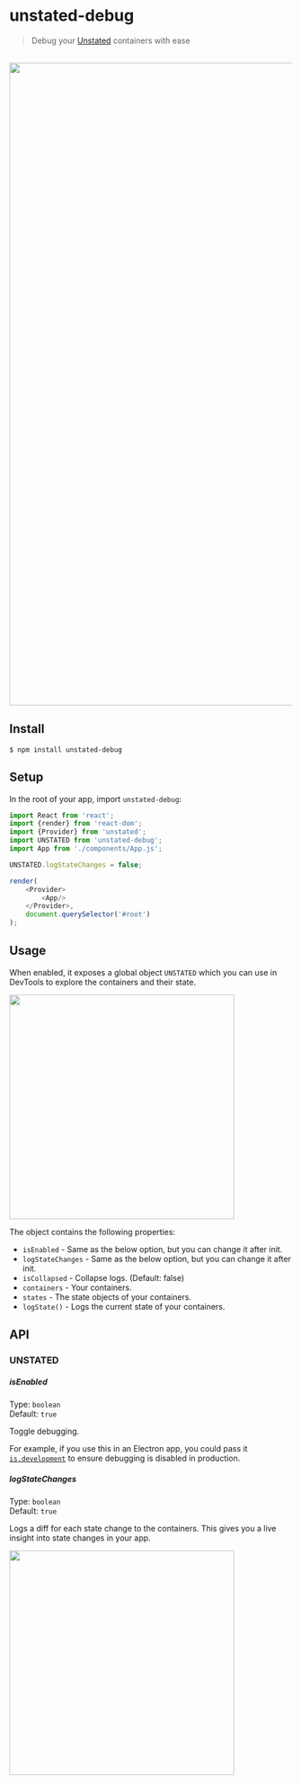 # unstated-debug

> Debug your [Unstated](https://github.com/jamiebuilds/unstated) containers with ease

<br>
<img src="screenshot.png" width="1145">

## Install

```
$ npm install unstated-debug
```

## Setup

In the root of your app, import `unstated-debug`:

```js
import React from 'react';
import {render} from 'react-dom';
import {Provider} from 'unstated';
import UNSTATED from 'unstated-debug';
import App from './components/App.js';

UNSTATED.logStateChanges = false;

render(
	<Provider>
		<App/>
	</Provider>,
	document.querySelector('#root')
);
```

## Usage

When enabled, it exposes a global object `UNSTATED` which you can use in DevTools to explore the containers and their state.

<img src="screenshot-explore.png" width="400">

The object contains the following properties:

- `isEnabled` - Same as the below option, but you can change it after init.
- `logStateChanges` - Same as the below option, but you can change it after init.
- `isCollapsed` - Collapse logs. (Default: false)
- `containers` - Your containers.
- `states` - The state objects of your containers.
- `logState()` - Logs the current state of your containers.

## API

### UNSTATED

##### isEnabled

Type: `boolean`\
Default: `true`

Toggle debugging.

For example, if you use this in an Electron app, you could pass it [`is.development`](https://github.com/sindresorhus/electron-util#is) to ensure debugging is disabled in production.

##### logStateChanges

Type: `boolean`\
Default: `true`

Logs a diff for each state change to the containers. This gives you a live insight into state changes in your app.

<img src="screenshot-diff.png" width="400">
